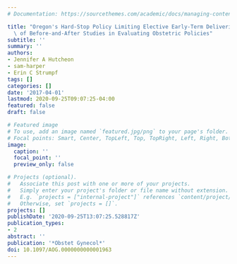 ```yaml
---
# Documentation: https://sourcethemes.com/academic/docs/managing-content/

title: "Oregon's Hard-Stop Policy Limiting Elective Early-Term Deliveries: Limitations\
  \ of Before-and-After Studies in Evaluating Obstetric Policies"
subtitle: ''
summary: ''
authors:
- Jennifer A Hutcheon
- sam-harper
- Erin C Strumpf
tags: []
categories: []
date: '2017-04-01'
lastmod: 2020-09-25T09:07:25-04:00
featured: false
draft: false

# Featured image
# To use, add an image named `featured.jpg/png` to your page's folder.
# Focal points: Smart, Center, TopLeft, Top, TopRight, Left, Right, BottomLeft, Bottom, BottomRight.
image:
  caption: ''
  focal_point: ''
  preview_only: false

# Projects (optional).
#   Associate this post with one or more of your projects.
#   Simply enter your project's folder or file name without extension.
#   E.g. `projects = ["internal-project"]` references `content/project/deep-learning/index.md`.
#   Otherwise, set `projects = []`.
projects: []
publishDate: '2020-09-25T13:07:25.528817Z'
publication_types:
- 2
abstract: ''
publication: '*Obstet Gynecol*'
doi: 10.1097/AOG.0000000000001963
---
```

